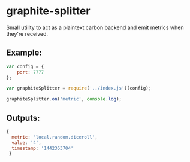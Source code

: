 graphite-splitter
=

Small utility to act as a plaintext carbon backend and emit metrics when they're received.

Example:
--

```javascript
var config = {
	port: 7777
};

var graphiteSplitter = require('../index.js')(config);

graphiteSplitter.on('metric', console.log);
```

Outputs:
--

```javascript
{ 
  metric: 'local.random.diceroll',
  value: '4',
  timestamp: '1442363704'
 }
```